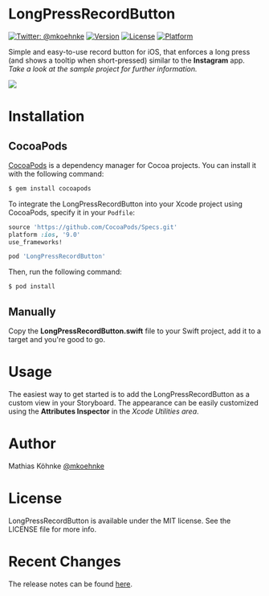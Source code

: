 # LongPressRecordButton

[![Twitter: @mkoehnke](https://img.shields.io/badge/contact-@mkoehnke-blue.svg?style=flat)](https://twitter.com/mkoehnke)
[![Version](https://img.shields.io/cocoapods/v/LongPressRecordButton.svg?style=flat)](http://cocoadocs.org/docsets/LongPressRecordButton)
[![License](https://img.shields.io/cocoapods/l/LongPressRecordButton.svg?style=flat)](http://cocoadocs.org/docsets/LongPressRecordButton)
[![Platform](https://img.shields.io/cocoapods/p/LongPressRecordButton.svg?style=flat)](http://cocoadocs.org/docsets/LongPressRecordButton)


Simple and easy-to-use record button for iOS, that enforces a long press (and shows a tooltip when short-pressed) similar to the **Instagram** app. _Take a look at the sample project for further information._

<img src="https://github.com/mkoehnke/LongPressRecordButton/blob/master/Resources/LongPressRecordButton.gif">

# Installation

## CocoaPods
[CocoaPods](http://cocoapods.org) is a dependency manager for Cocoa projects. You can install it with the following command:

```bash
$ gem install cocoapods
```

To integrate the LongPressRecordButton into your Xcode project using CocoaPods, specify it in your `Podfile`:

```ruby
source 'https://github.com/CocoaPods/Specs.git'
platform :ios, '9.0'
use_frameworks!

pod 'LongPressRecordButton'
```

Then, run the following command:

```bash
$ pod install
```

## Manually
Copy the **LongPressRecordButton.swift** file to your Swift project, add it to a target and you're good to go.

# Usage
The easiest way to get started is to add the LongPressRecordButton as a custom view in your Storyboard. The appearance can be easily customized using the __Attributes Inspector__ in the _Xcode Utilities area_. 

# Author
Mathias Köhnke [@mkoehnke](http://twitter.com/mkoehnke)

# License
LongPressRecordButton is available under the MIT license. See the LICENSE file for more info.

# Recent Changes
The release notes can be found [here](https://github.com/mkoehnke/LongPressRecordButton/releases).
